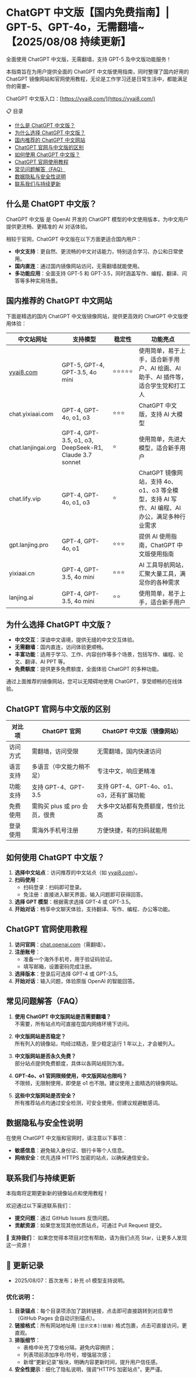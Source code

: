 # ChatGPT 中文版【国内免费指南】| GPT-5、GPT-4o，无需翻墙~ 【2025/08/08 持续更新】
全面使用 ChatGPT 中文版，无需翻墙，支持 GPT-5 及中文版功能服务！  

本指南旨在为用户提供全面的 ChatGPT 中文版使用指南，同时整理了国内好用的 ChatGPT 镜像网站和官网使用教程，无论是工作学习还是日常生活中，都能满足你的需要~  

ChatGPT 中文版入口：[https://yyai8.com/](https://yyai8.com/)  

📋 目录  
- [什么是 ChatGPT 中文版？](#什么是-chatgpt-中文版)  
- [为什么选择 ChatGPT 中文版？](#为什么选择-chatgpt-中文版)  
- [国内推荐的 ChatGPT 中文网站](#国内推荐的-chatgpt-中文网站)  
- [ChatGPT 官网与中文版的区别](#chatgpt-官网与中文版的区别)  
- [如何使用 ChatGPT 中文版？](#如何使用-chatgpt-中文版)  
- [ChatGPT 官网使用教程](#chatgpt-官网使用教程)  
- [常见问题解答（FAQ）](#常见问题解答-faq)  
- [数据隐私与安全性说明](#数据隐私与安全性说明)  
- [联系我们与持续更新](#联系我们与持续更新)  


## 什么是 ChatGPT 中文版？  
ChatGPT 中文版 是 OpenAI 开发的 ChatGPT 模型的中文使用版本，为中文用户提供更流畅、更精准的 AI 对话体验。  

相较于官网，ChatGPT 中文版在以下方面更适合国内用户：  
- **中文支持**：更自然、更流畅的中文对话能力，特别适合学习、办公和日常使用。  
- **国内直连**：通过国内镜像网站访问，无需翻墙就能使用。  
- **多功能应用**：全面支持 GPT-5 和 GPT-3.5，同时涵盖写作、编程、翻译、问答等多种实用场景。  


## 国内推荐的 ChatGPT 中文网站  
下面是精选的国内 ChatGPT 中文版镜像网站，提供更高效的 ChatGPT 中文版使用体验：  

| 中文站网址       | 支持模型                                      | 稳定性   | 功能亮点                                                                 |
|------------------|-----------------------------------------------|----------|--------------------------------------------------------------------------|
| [yyai8.com](https://yyai8.com) | GPT-5, GPT-4, GPT-3.5, 4o mini                | ⭐⭐⭐⭐⭐ | 使用简单，易于上手，适合新手用户、AI 绘画、AI 助手、AI 插件等，适合学生党和打工人 |
| chat.yixiaai.com | GPT-4, GPT-4o, o1, o3                         | ⭐⭐⭐     | ChatGPT 中文版，支持 AI 大模型                                           |
| chat.lanjingai.org | GPT-4, GPT-3.5, o1, o3, DeepSeek-R1, Claude 3.7 sonnet | ⭐        | 使用简单，先进大模型，适合新手用户                                         |
| chat.lify.vip    | GPT-4, GPT-4o, o1, o3                         | ⭐        | ChatGPT 镜像网站，支持 4o、o1、o3 等全模型，支持 AI 写作、AI 编程、AI 办公，满足多种行业需求 |
| gpt.lanjing.pro  | GPT-4, GPT-4o, o1                             | ⭐⭐⭐     | 提供 AI 使用指南，ChatGPT 中文版使用指南                                   |
| yixiaai.cn       | GPT-4, GPT-3.5, 4o mini                       | ⭐⭐⭐     | AI 工具导航网站，汇聚大量工具，满足你的各种需求                             |
| lanjing.ai       | GPT-4, GPT-3.5, 4o mini                       | ⭐⭐      | 使用简单，易于上手，适合新手用户                                           |


## 为什么选择 ChatGPT 中文版？  
- **中文交互**：深谙中文语境，提供无缝的中文交互体验。  
- **无需翻墙**：国内直连，访问体验更顺畅。  
- **丰富功能**：适用于学习、工作、内容创作等多个场景，包括写作、编程、论文、翻译、AI PPT 等。  
- **免费额度**：提供更多免费额度，全面体验 ChatGPT 的多种功能。  

通过上面推荐的镜像网站，您可以无障碍地使用 ChatGPT，享受顺畅的在线体验。  


## ChatGPT 官网与中文版的区别  

| 对比项 | ChatGPT 官网 | ChatGPT 中文版（镜像网站） |  
|--------|--------------|----------------------------|  
| 访问方式 | 需翻墙，访问受限 | 无需翻墙，国内快速访问 |  
| 语言支持 | 多语言（中文能力稍不足） | 专注中文，响应更精准 |  
| 功能支持 | 支持 GPT-4、GPT-3.5 | 支持 GPT-4、GPT-4o、o1、o3，还有扩展功能 |  
| 免费使用 | 需购买 plus 或 pro 会员，很贵 | 大多中文站都有免费额度，性价比高 |  
| 登录使用 | 需海外手机号注册 | 方便快捷，有的扫码就能用 |  


## 如何使用 ChatGPT 中文版？  
1. **选择中文站点**：访问推荐的中文站点（如 [yyai8.com](https://yyai8.com/)）。  
2. **扫码使用**：  
   - 扫码登录：扫码即可登录。  
   - 免注册：直接进入聊天界面，输入问题即可获得回答。  
3. **选择 GPT 模型**：根据需求选择 GPT-4 或 GPT-3.5。  
4. **开始对话**：畅享中文聊天体验，支持翻译、写作、编程、办公等功能。  


## ChatGPT 官网使用教程  
1. **访问官网**：[chat.openai.com](https://chat.openai.com)（需翻墙）。  
2. **注册账号**：  
   - 准备一个海外手机号，用于验证码验证。  
   - 填写邮箱，设置密码完成注册。  
3. **选择版本**：登录后可选择 GPT-4 或 GPT-3.5。  
4. **开始对话**：输入问题，体验原版 OpenAI 的智能回答。  


## 常见问题解答（FAQ）  
1. **使用 ChatGPT 中文版网站是否需要翻墙？**  
   不需要，所有站点均可直接在国内网络环境下访问。  

2. **中文版网站是否稳定？**  
   所有列入的镜像站，均经过精选，至少稳定运行 1 年以上，才会被列入。  

3. **中文版网站是否永久免费？**  
   部分站点提供免费额度，具体以各网站规则为准。  

4. **GPT-4o、o1 官网限频使用，中文版网站也限吗？**  
   不限频，无限制使用，即使是 o1 也不限。建议使用上面精选的镜像网站。  

5. **这些中文版网站是否安全？**  
   所有推荐站点均通过安全检测，可安全使用，但建议规避敏感词。  


## 数据隐私与安全性说明  
在使用 ChatGPT 中文版和官网时，请注意以下事项：  
- **敏感信息**：避免输入身份证、银行卡等个人信息。  
- **网络安全**：优先选择 HTTPS 加密的站点，以确保通信安全。  


## 联系我们与持续更新  
本指南将定期更新新的镜像站点和使用教程！  

欢迎通过以下渠道联系我们：  
- **提交问题**：通过 GitHub Issues 反馈问题。  
- **贡献资源**：如果您发现其他优质站点，可通过 Pull Request 提交。  

🌟 **支持我们**： 如果您觉得本项目对您有帮助，请为我们点亮 Star，让更多人发现这一资源！  


## 🔄 更新记录  
- 2025/08/07：首次发布；补充 o1 模型支持说明。  


### 优化说明：  
1. **目录锚点**：每个目录项添加了跳转链接，点击即可直接跳转到对应章节（GitHub Pages 会自动识别锚点）。  
2. **链接格式**：所有网站地址用 `[显示文本](链接)` 格式包裹，点击可直接访问，更直观。  
3. **排版细节**：  
   - 表格中补充了空格分隔，避免内容拥挤；  
   - 列表项前添加序号/符号，增强层次感；  
   - 新增“更新记录”板块，明确内容更新时间，提升用户信任感。  
4. **安全性提示**：细化了隐私说明，强调“HTTPS 加密站点”，更严谨。  

